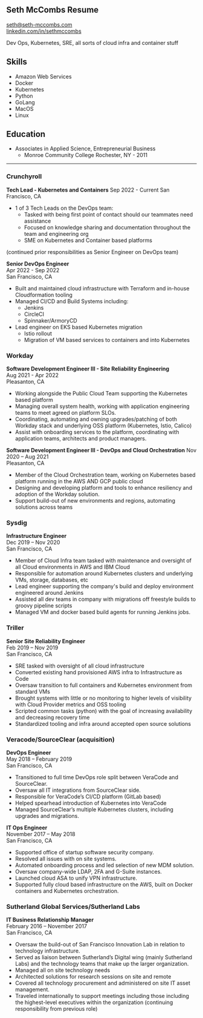 ## Seth McCombs Resume  
seth@seth-mccombs.com  
[linkedin.com/in/sethmccombs](linkedin.com/in/sethmccombs)  

Dev Ops, Kubernetes, SRE, all sorts of cloud infra and container stuff

## Skills
* Amazon Web Services
* Docker
* Kubernetes
* Python
* GoLang
* MacOS
* Linux

## Education

* Associates  in  Applied  Science, Entrepreneurial  Business
  * Monroe  Community  College  Rochester,  NY  -  2011

---

### Crunchyroll

**Tech Lead - Kubernetes and Containers**
Sep 2022 - Current
San Francisco, CA

* 1 of 3 Tech Leads on the DevOps team:
  * Tasked with being first point of contact should our teammates need assistance
  * Focused on knowledge sharing and documentation throughout the team and engineering org
  * SME on Kubernetes and Container based platforms

(continued prior responsibilities as Senior Engineer on DevOps team)


**Senior DevOps Engineer**  
Apr 2022 - Sep 2022  
San Francisco, CA

* Built and maintained cloud infrastructure with Terraform and in-house Cloudformation tooling
* Managed CI/CD and Build Systems including:
  * Jenkins
  * CircleCI
  * Spinnaker/ArmoryCD
* Lead engineer on EKS based Kubernetes migration
  * Istio rollout
  * Migration of VM based services to containers and into Kubernetes

### Workday

**Software Development Engineer III - Site Reliability Engineering**  
Aug 2021 - Apr 2022  
Pleasanton, CA

* Working alongside the Public Cloud Team supporting the Kubernetes based platform
* Managing overall system health, working with application engineering teams to meet agreed on platform SLOs.
* Coordinating, automating and owning upgrades/patching of both Workday stack and underlying OSS platform (Kubernetes, Istio, Calico)
* Assist with onboarding services to the platform, coordinating with application teams, architects and product managers.

**Software Development Engineer III - DevOps and Cloud Orchestration**
Nov 2020 – Aug 2021  
Pleasanton, CA

* Member of the Cloud Orchestration team, working on Kubernetes based platform running in the AWS AND GCP public cloud
* Designing and developing platform and tools to enhance resiliency and adoption of the Workday solution.
* Support build-out of new environments and regions, automating solutions across teams

### Sysdig

**Infrastructure Engineer**  
Dec 2019 – Nov 2020  
San Francisco, CA

* Member of Cloud Infra team tasked with maintenance and oversight of all Cloud environments in AWS and IBM Cloud
* Responsible for automation around Kubernetes clusters and underlying VMs, storage, databases, etc
* Lead engineer supporting the company's build and deploy environment engineered around Jenkins
* Assisted all dev teams in company with migrations off freestyle builds to groovy pipeline scripts
* Managed VM and docker based build agents for running Jenkins jobs.

### Triller

**Senior Site Reliability Engineer**  
Feb 2019 – Nov 2019  
San Francisco, CA  

* SRE tasked with oversight of all cloud infrastructure
* Converted existing hand provisioned AWS infra to Infrastructure as Code
* Oversaw transition to full containers and Kubernetes environment from standard VMs
* Brought systems with little or no monitoring to higher levels of visibility with Cloud Provider metrics and OSS tooling
* Scripted common tasks (python) with the goal of increasing availability and decreasing recovery time
* Standardized tooling and infra around accepted open source solutions

### Veracode/SourceClear (acquisition)

**DevOps Engineer**  
May 2018 – February 2019  
San Francisco, CA

* Transitioned to full time DevOps role split between VeraCode and SourceClear. 
* Oversaw all IT integrations from SourceClear side. 
* Responsible for VeraCode’s CI/CD platform (GitLab based)
* Helped spearhead introduction of Kubernetes into VeraCode
* Managed SourceClear’s multiple Kubernetes clusters, including upgrades and migrations.

**IT Ops Engineer**  
November 2017 – May 2018  
San Francisco, CA

* Supported office of startup software security company.
* Resolved all issues with on site systems.
* Automated onboarding process and led selection of new MDM solution.
* Oversaw company-wide LDAP, 2FA and G-Suite instances.
* Launched cloud ASA to unify VPN infrastructure.
* Supported fully cloud based infrastructure on the AWS, built on Docker containers and Kubernetes orchestration.

### Sutherland Global Services/Sutherland Labs

**IT Business Relationship Manager**  
February 2016 – November 2017  
San Francisco, CA

* Oversaw the build-out of San Francisco Innovation Lab in relation to technology infrastructure. 
* Served as liaison between Sutherland’s Digital wing (mainly Sutherland Labs) and the technology teams that make up the larger organization.
* Managed all on site technology needs
* Architected solutions for research sessions on site and remote
* Covered all technology procurement and administered on site IT asset management.
* Traveled internationally to support meetings including those including the highest-level executives within the organization (continuing responsibility from previous role)
